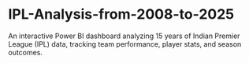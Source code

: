 # IPL-Analysis-from-2008-to-2025
An interactive Power BI dashboard analyzing 15 years of Indian Premier League (IPL) data, tracking team performance, player stats, and season outcomes.
